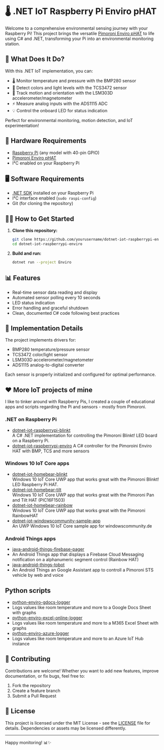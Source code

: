 # 🌡️ .NET IoT Raspberry Pi Enviro pHAT

Welcome to a comprehensive environmental sensing journey with your Raspberry Pi! This project brings the versatile [Pimoroni Enviro pHAT](https://shop.pimoroni.com/products/enviro-phat) to life using C# and .NET, transforming your Pi into an environmental monitoring station.

## 🚀 What Does It Do?

With this .NET IoT implementation, you can:

- 🌡️ Monitor temperature and pressure with the BMP280 sensor
- 🎨 Detect colors and light levels with the TCS3472 sensor
- 🧭 Track motion and orientation with the LSM303D accelerometer/magnetometer
- ⚡ Measure analog inputs with the ADS1115 ADC
- 💡 Control the onboard LED for status indication

Perfect for environmental monitoring, motion detection, and IoT experimentation!

## 🔌 Hardware Requirements

- [Raspberry Pi](https://www.raspberrypi.org/) (any model with 40-pin GPIO)
- [Pimoroni Enviro pHAT](https://shop.pimoroni.com/products/enviro-phat)
- I²C enabled on your Raspberry Pi

## 🖥️ Software Requirements

- [.NET SDK](https://learn.microsoft.com/en-us/dotnet/iot/deployment) installed on your Raspberry Pi
- I²C interface enabled (`sudo raspi-config`)
- Git (for cloning the repository)

## 🏃‍♂️ How to Get Started

1. **Clone this repository:**
   ```bash
   git clone https://github.com/yourusername/dotnet-iot-raspberrypi-enviro.git
   cd dotnet-iot-raspberrypi-enviro
   ```

2. **Build and run:**
   ```bash
   dotnet run --project Enviro
   ```

## 📊 Features

- Real-time sensor data reading and display
- Automated sensor polling every 10 seconds
- LED status indication
- Error handling and graceful shutdown
- Clean, documented C# code following best practices

## 🔧 Implementation Details

The project implements drivers for:
- BMP280 temperature/pressure sensor
- TCS3472 color/light sensor
- LSM303D accelerometer/magnetometer
- ADS1115 analog-to-digital converter

Each sensor is properly initialized and configured for optimal performance.

## ❤️ More IoT projects of mine
I like to tinker around with Raspberry Pis, I created a couple of educational apps and scripts regarding the Pi and sensors - mostly from Pimoroni.

### .NET on Raspberry Pi 
- [dotnet-iot-raspberrypi-blinkt](https://github.com/tscholze/dotnet-iot-raspberrypi-blinkt)  
  A C# .NET implementation for controlling the Pimoroni Blinkt! LED board on a Raspberry Pi.
- [dotnet-iot-raspberrypi-enviro](https://github.com/tscholze/dotnet-iot-raspberrypi-enviro) A C# controller for the Pimoroini Enviro HAT with BMP, TCS and more sensors

### Windows 10 IoT Core apps
- [dotnet-iot-homebear-blinkt](https://github.com/tscholze/dotnet-iot-homebear-blinkt)  
  Windows 10 IoT Core UWP app that works great with the Pimoroni Blinkt! LED Raspberry Pi HAT.
- [dotnet-iot-homebear-tilt](https://github.com/tscholze/dotnet-iot-homebear-tilt)  
  Windows 10 IoT Core UWP app that works great with the Pimoroni Pan and Tilt HAT (PIC16F1503)
- [dotnet-iot-homebear-rainbow](https://github.com/tscholze/dotnet-iot-homebear-rainbow)  
  Windows 10 IoT Core UWP app that works great with the Pimoroni RainbowHAT
- [dotnet-iot-windowscommunity-sample-app](https://github.com/tscholze/dotnet-iot-windowscommunity-sample-app)  
  An UWP Windows 10 IoT Core sample app for windowscommunity.de

### Android Things apps
- [java-android-things-firebase-pager](https://github.com/tscholze/java-android-things-firebase-pager)
- An Android Things app that displays a Firebase Cloud Messaging notification on a alphanumeric segment control (Rainbow HAT)
- [java-android-things-tobot](https://github.com/tscholze/java-android-things-tobot)
- An Android Things an Google Assistant app to controll a Pimoroni STS vehicle by web and voice

## Python scripts
- [python-enviro-gdocs-logger](https://github.com/tscholze/python-enviro-gdocs-logger)
- Logs values like room temperature and more to a Google Docs Sheet with graphs
- [python-enviro-excel-online-logger](https://github.com/tscholze/python-enviro-excel-online-logger)
- Logs values like room temperature and more to a M365 Excel Sheet with graphs
- [python-enviro-azure-logger](https://github.com/tscholze/python-enviro-azure-logger)
- Logs values like room temperature and more to an Azure IoT Hub instance

## 🤝 Contributing

Contributions are welcome! Whether you want to add new features, improve documentation, or fix bugs, feel free to:

1. Fork the repository
2. Create a feature branch
3. Submit a Pull Request

## 📄 License

This project is licensed under the MIT License - see the [LICENSE](LICENSE) file for details.
Dependencies or assets may be licensed differently.

---

Happy monitoring! 📊✨